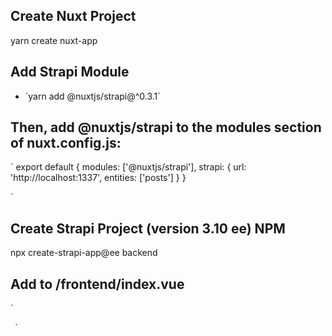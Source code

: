 ## Create Nuxt Project
yarn create nuxt-app <project-name>

## Add Strapi Module
- ´yarn add @nuxtjs/strapi@^0.3.1´

## Then, add @nuxtjs/strapi to the modules section of nuxt.config.js:

`
export default {
  modules: ['@nuxtjs/strapi'],
  strapi: {
    url: 'http://localhost:1337',
    entities: ['posts']
  }
}

`

## Create Strapi Project (version 3.10 ee) NPM

npx create-strapi-app@ee backend

## Add to /frontend/index.vue

`
<script>
export default {
  data() {
    return {
      posts: null,
    };
  },
  async created() {
    this.posts = await this.$strapi.$posts.find();
  },
};
</script>
`
`
<template>
  <div id="app">
    <div v-for="post in posts" :key="post.id">
      {{ post.message }}
    </div>
  </div>
</template>
`
